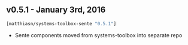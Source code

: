 ## v0.5.1 - January 3rd, 2016

```clojure
[matthiasn/systems-toolbox-sente "0.5.1"]
```

* Sente components moved from systems-toolbox into separate repo

